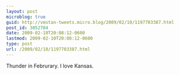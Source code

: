 ```yaml
---
layout: post
microblog: true
guid: http://vmstan-tweets.micro.blog/2009/02/10/1197703387.html
post_id: 3052704
date: 2009-02-10T20:08:12-0600
lastmod: 2009-02-10T20:08:12-0600
type: post
url: /2009/02/10/1197703387.html
---
```

Thunder in Februrary. I love Kansas.
